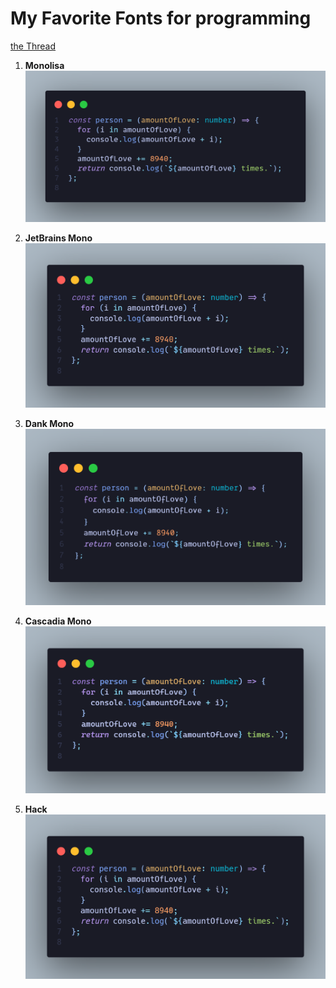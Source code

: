 # My Favorite Fonts for programming

[the Thread]()

1. **Monolisa**
![Monolisa](images/Monolisa.png)

2. **JetBrains Mono** 
![JetBrains Mono](images/jetbrains%20mono.png)

3. **Dank Mono**
![Dank Mono](images/dank%20mono.png)

4. **Cascadia Mono**
![Cascadia Mono](images/Cascadia%20Mono.png)

5. **Hack** 
![Hack](images/hack.png)